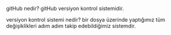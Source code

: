 gitHub nedir? 
    gitHub versiyon kontrol sistemidir.

versiyon kontrol sistemi nedir?
    bir dosya üzerinde yaptığımız tüm değişiklikleri adım adım takip edebildiğimiz sistemdir.



